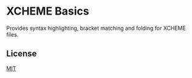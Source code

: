 # XCHEME Basics

Provides syntax highlighting, bracket matching and folding for XCHEME files.

## License

[MIT](https://balmante.eti.br)
